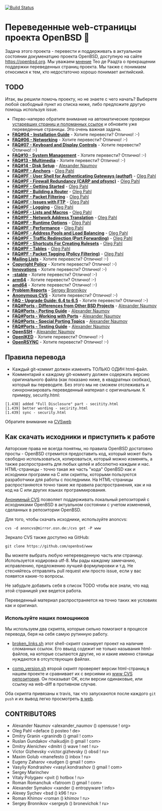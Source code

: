 [![Build Status](https://travis-ci.org/openbsd-ru/openbsd-ru.github.io.svg?branch=master)](https://travis-ci.org/openbsd-ru/openbsd-ru.github.io)

# Переведенные web-страницы проекта OpenBSD :blowfish:

Задача этого проекта - перевести и поддерживать в актуальном состоянии
докуменатцию проекта OpenBSD, доступную на сайте https://openbsd.org.
Мы уважаем
[мнение](https://marc.info/?l=openbsd-cvs&m=139637003025491&w=2)
Тео де Раадта о прекращении поддержки переведенных страниц проекта.
Мы также с понимаем относимся к тем, кто недостаточно хорошо понимает
английский.


## TODO
Итак, вы решили помочь проекту, но не знаете с чего начать? Выберете
любой свободный пункт из списка ниже, либо предложите другую помощь используя
issue.

* Перво-наперво обратите внимание на автоматические проверки
[устаревших страниц и поломанных ссылок](https://travis-ci.org/openbsd-ru/openbsd-ru.github.io)
и обновите уже переведенные страницы. Это очень важная задача.
* **[FAQ#04 - Installation Guide](https://www.openbsd.org/faq/faq4.html)** - Хотите перевести? Отлично! :-)
* **[FAQ#06 - Networking](https://www.openbsd.org/faq/faq6.html)** - Хотите перевести? Отлично! :-)
* **[FAQ#07 - Keyboard and Display Controls](https://www.openbsd.org/faq/faq7.html)** -  Хотите перевести? Отлично! :-)
* **[FAQ#10 - System Management](https://www.openbsd.org/faq/faq10.html)** -  Хотите перевести? Отлично! :-)
* **[FAQ#13 - Multimedia](https://www.openbsd.org/faq/faq13.html)** -  Хотите перевести? Отлично! :-)
* **[FAQ#14 - Disk Setup](https://www.openbsd.org/faq/faq14.html)** - [Alexander Naumov](https://github.com/alexander-naumov)
* **[FAQ#PF - Anchors](https://www.openbsd.org/faq/pf/anchors.html)** - [Oleg Pahl](https://github.com/oleg-pahl)
* **[FAQ#PF - User Shell for Authenticating Gateways (authpf)](https://www.openbsd.org/faq/pf/authpf.html)** - [Oleg Pahl](https://github.com/oleg-pahl)
* **[FAQ#PF - Firewall Redundancy (CARP and pfsync)](https://www.openbsd.org/faq/pf/carp.html)** - [Oleg Pahl](https://github.com/oleg-pahl)
* **[FAQ#PF - Getting Started](https://www.openbsd.org/faq/pf/config.html)** - [Oleg Pahl](https://github.com/oleg-pahl)
* **[FAQ#PF - Building a Router](https://www.openbsd.org/faq/pf/example1.html)** - [Oleg Pahl](https://github.com/oleg-pahl)
* **[FAQ#PF - Packet Filtering](https://www.openbsd.org/faq/pf/filter.html)** - [Oleg Pahl](https://github.com/oleg-pahl)
* **[FAQ#PF - Issues with FTP](https://www.openbsd.org/faq/pf/ftp.html)** - [Oleg Pahl](https://github.com/oleg-pahl)
* **[FAQ#PF - Logging](https://www.openbsd.org/faq/pf/logging.html)** - [Oleg Pahl](https://github.com/oleg-pahl)
* **[FAQ#PF - Lists and Macros](https://www.openbsd.org/faq/pf/macros.html)** - [Oleg Pahl](https://github.com/oleg-pahl)
* **[FAQ#PF - Network Address Translation](https://www.openbsd.org/faq/pf/nat.html)** - [Oleg Pahl](https://github.com/oleg-pahl)
* **[FAQ#PF - Runtime Options](https://www.openbsd.org/faq/pf/options.html)** - [Oleg Pahl](https://github.com/oleg-pahl)
* **[FAQ#PF - Performance](https://www.openbsd.org/faq/pf/perf.html)** - [Oleg Pahl](https://github.com/oleg-pahl)
* **[FAQ#PF - Address Pools and Load Balancing](https://www.openbsd.org/faq/pf/pools.html)** - [Oleg Pahl](https://github.com/oleg-pahl)
* **[FAQ#PF - Traffic Redirection (Port Forwarding)](https://www.openbsd.org/faq/pf/rdr.html)** - [Oleg Pahl](https://github.com/oleg-pahl)
* **[FAQ#PF - Shortcuts For Creating Rulesets](https://www.openbsd.org/faq/pf/shortcuts.html)** - [Oleg Pahl](https://github.com/oleg-pahl)
* **[FAQ#PF - Tables](https://www.openbsd.org/faq/pf/tables.html)** - [Oleg Pahl](https://github.com/oleg-pahl)
* **[FAQ#PF - Packet Tagging (Policy Filtering)](https://www.openbsd.org/faq/pf/tagging.html)** - [Oleg Pahl](https://github.com/oleg-pahl)
* **[Mailing Lists](https://www.openbsd.org/mail.html)** -  Хотите перевести? Отлично! :-)
* **[Copyright Policy](https://www.openbsd.org/policy.html)** -  Хотите перевести? Отлично! :-)
* **[Innovations](https://www.openbsd.org/innovations.html)** -  Хотите перевести? Отлично! :-)
* **[-stable](https://www.openbsd.org/stable.html)** -  Хотите перевести? Отлично! :-)
* **[arm64](https://www.openbsd.org/arm64.html)** -  Хотите перевести? Отлично! :-)
* **[amd64](https://www.openbsd.org/amd64.html)** -  Хотите перевести? Отлично! :-)
* **[Problem Reports](https://www.openbsd.org/report.html)** - [Sergey Bronnikov](https://github.com/ligurio)
* **[Anonymous CVS](https://www.openbsd.org/anoncvs.html)** -  Хотите перевести? Отлично! :-)
* **[FAQ - Upgrade Guide: 6.4 to 6.5](https://www.openbsd.org/faq/upgrade65.html)** -  Хотите перевести? Отлично! :-)
* **[FAQ#Ports - Differences from Other BSD Projects](https://www.openbsd.org/faq/ports/differences.html)** - [Alexander Naumov](https://github.com/alexander-naumov)
* **[FAQ#Ports - Porting Guide](https://www.openbsd.org/faq/ports/guide.html)** - [Alexander Naumov](https://github.com/alexander-naumov)
* **[FAQ#Ports - Working with Ports](https://www.openbsd.org/faq/ports/ports.html)** - [Alexander Naumov](https://github.com/alexander-naumov)
* **[FAQ#Ports - Special Porting Topics](https://www.openbsd.org/faq/ports/specialtopics.html)** - [Alexander Naumov](https://github.com/alexander-naumov)
* **[FAQ#Ports - Testing Guide](https://www.openbsd.org/faq/ports/testing.html)** - [Alexander Naumov](https://github.com/alexander-naumov)
* **[OpenSSH](https://www.openssh.com/)** - [Alexander Naumov](https://github.com/alexander-naumov)
* **[OpenIKED](https://www.openiked.org/)** - Хотите перевести? Отлично! :-)
* **[OpenRSYNC](https://www.openbsd.org/openrsync/)** - Хотите перевести? Отлично! :-)

## Правила перевода

* Каждый git-коммит должен изменять ТОЛЬКО ОДИН html-файл.
* Комментарий к каждому git-коммиту должен содержать версию
оригинального файла (как показано ниже, в квадратных скобках),
который вы переводите.
Без этого мы не сможем отслеживать и синхронизировать переведенный
материал с оригинальным. К примеру, security.html:

``` 
[1.438] added "Full Disclosure" part - secitity.html
[1.439] better wording - secirity.html
[1.439] sync - security.html
``` 
Обратите внимание на [CVSweb](https://cvsweb.openbsd.org/www/)


## Как скачать исходники и приступить к работе

Авторские права не всегда понятны, но правила OpenBSD достатовно
просты - OpenBSD стремится предоставить код, который может быть
свободно использоваться, копироваться, который можно изменять,
а также распространять для любых целей и абсолютно каждым и нас.
HTML-страницы - точно такая же часть "кода" OpenBSD как и исходники
программ на C или скрипты, которыми пользуются разработчики для
работы с последними. На HTML-страницы распростаняются точно такие
же правила распространения, как и на код на C или других языках
программирования.

[Анонимный CVS](https://openbsd-ru.github.io/anoncvs.html)
позволяет поддерживать локальный репозиторий с исходниками
OpenBSD в актуальном состоянии с учетом изменений, сделанных
в репозитории OpenBSD.

Для того, чтобы скачать исходники, используйте anoncvs:
```
cvs -d anoncvs@mirror.osn.de:/cvs get -P www
```
Зеркало CVS также доступно на GitHub:
```
git clone https://github.com/openbsd/www
```
Вы можете выбрать любую непереведенную часть или страницу.
Используется кодировка utf-8. Мы рады каждому замечанию, исправлению,
предложению лучшей формулировки и т.д. Не стесняйтесь отправлять
pull request или просто issue, если у вас появятся какие-то вопросы.

Не забудьте добавить себя в список TODO чтобы все знали, что над
этой страницей уже ведется работа.

Переведенный материал распространяется на точно таких же условиях
как и оригинал.

### Используйте наших помощников
Мы используем два скрипта, которые сильно помогают в процессе перевода,
беря на себя самую рутинную работу.

* [broken_links.sh](https://github.com/openbsd-ru/openbsd-ru.github.io/blob/master/broken_links.sh)
этот shell-скрипт сканирует проект на наличие сломанных ссылок.
Его ввыод содежит не только называния html-файлов, на которые
ссылаются другие, но и какие именно станицы нуждаются в отсутствующих
файлах.

* [comp_version.sh](https://github.com/openbsd-ru/openbsd-ru.github.io/blob/master/comp_version.sh)
второй скрипт проверяет версии html-страниц в нашем проекте и
сравнивает их с версиями из [www CVS репозитория](https://cvsweb.openbsd.org/www/).
Он показыват OK, если версии одинаковые, или ссылку на web-diff
в противном случае.

Оба скрипта привязаны к travis, так что запускаются
после каждого ```git push``` и их вывод легко просмотреть
[в web](https://travis-ci.org/openbsd-ru/openbsd-ru.github.io).

## CONTRIBUTORS
* Alexander Naumov <alexander_naumov () opensuse ! org>
* Oleg Pahl <deface () posteo ! de>
* Dmitry Granin <granindb () gmail ! com>
* Ruslan Gundakov <haikudjin () gmail ! com>
* Dmitry Alenichev <dmitri () wave ! net ! ru>
* Victor Gizhevsky <victor.gizhevsky () obsd  ! ru>
* Maxim Golub <manefesto () inbox ! ru>
* Eugeny Zaharov <eudgen () gmail ! com>
* Vasyliy Kondrashev <vasyl.kondrashov () gmail ! com>
* Sergey Marinchev
* Vitaly Polygaev <pvit () hotbox ! ru>
* Roman Romanchuk <fatroom () gmail ! com>
* Alexander Symakov <xander () entropyware ! info>
* Alexey Sychev <bsd () k96 ! ru>
* Roman Khimov <roman () khimov ! ru>
* Sergey Bronnikov <sergeyb () bronevichok ! ru>
